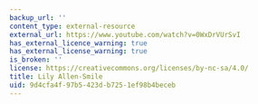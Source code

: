 ```yaml
---
backup_url: ''
content_type: external-resource
external_url: https://www.youtube.com/watch?v=0WxDrVUrSvI
has_external_licence_warning: true
has_external_license_warning: true
is_broken: ''
license: https://creativecommons.org/licenses/by-nc-sa/4.0/
title: Lily Allen-Smile
uid: 9d4cfa4f-97b5-423d-b725-1ef98b4beceb
---
```


